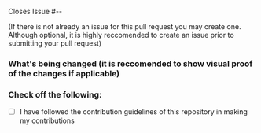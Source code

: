 Closes Issue #--

(If there is not already an issue for this pull request you may create one. Although optional, it is highly reccomended to create an issue prior to submitting your pull request)

### What's being changed (it is reccomended to show visual proof of the changes if applicable)



### Check off the following:

- [ ] I have followed the contribution guidelines of this repository in making my contributions
